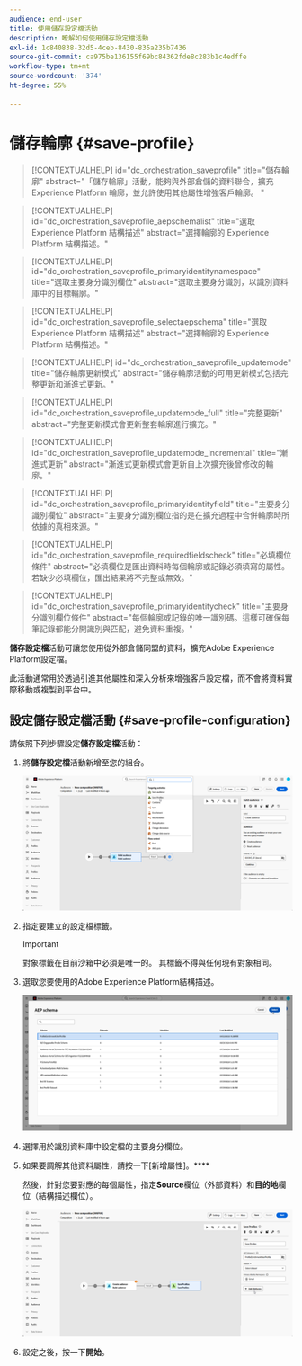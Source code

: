 ```yaml
---
audience: end-user
title: 使用儲存設定檔活動
description: 瞭解如何使用儲存設定檔活動
exl-id: 1c840838-32d5-4ceb-8430-835a235b7436
source-git-commit: ca975be136155f69bc84362fde8c283b1c4edffe
workflow-type: tm+mt
source-wordcount: '374'
ht-degree: 55%

---
```


# 儲存輪廓 {#save-profile}

>[!CONTEXTUALHELP]
>id="dc_orchestration_saveprofile"
>title="儲存輪廓"
>abstract="「儲存輪廓」活動，能夠與外部倉儲的資料聯合，擴充 Experience Platform 輪廓，並允許使用其他屬性增強客戶輪廓。 "

>[!CONTEXTUALHELP]
>id="dc_orchestration_saveprofile_aepschemalist"
>title="選取 Experience Platform 結構描述"
>abstract="選擇輪廓的 Experience Platform 結構描述。"

>[!CONTEXTUALHELP]
>id="dc_orchestration_saveprofile_primaryidentitynamespace"
>title="選取主要身分識別欄位"
>abstract="選取主要身分識別，以識別資料庫中的目標輪廓。"

>[!CONTEXTUALHELP]
>id="dc_orchestration_saveprofile_selectaepschema"
>title="選取 Experience Platform 結構描述"
>abstract="選擇輪廓的 Experience Platform 結構描述。"

>[!CONTEXTUALHELP]
>id="dc_orchestration_saveprofile_updatemode"
>title="儲存輪廓更新模式"
>abstract="儲存輪廓活動的可用更新模式包括完整更新和漸進式更新。"

>[!CONTEXTUALHELP]
>id="dc_orchestration_saveprofile_updatemode_full"
>title="完整更新"
>abstract="完整更新模式會更新整套輪廓進行擴充。"

>[!CONTEXTUALHELP]
>id="dc_orchestration_saveprofile_updatemode_incremental"
>title="漸進式更新"
>abstract="漸進式更新模式會更新自上次擴充後曾修改的輪廓。"

>[!CONTEXTUALHELP]
>id="dc_orchestration_saveprofile_primaryidentityfield"
>title="主要身分識別欄位"
>abstract="主要身分識別欄位指的是在擴充過程中合併輪廓時所依據的真相來源。"

>[!CONTEXTUALHELP]
>id="dc_orchestration_saveprofile_requiredfieldscheck"
>title="必填欄位條件"
>abstract="必填欄位是匯出資料時每個輪廓或記錄必須填寫的屬性。若缺少必填欄位，匯出結果將不完整或無效。"

>[!CONTEXTUALHELP]
>id="dc_orchestration_saveprofile_primaryidentitycheck"
>title="主要身分識別欄位條件"
>abstract="每個輪廓或記錄的唯一識別碼。這樣可確保每筆記錄都能分開識別與匹配，避免資料重複。"

**儲存設定檔**&#x200B;活動可讓您使用從外部倉儲同盟的資料，擴充Adobe Experience Platform設定檔。

此活動通常用於透過引進其他屬性和深入分析來增強客戶設定檔，而不會將資料實際移動或複製到平台中。

## 設定儲存設定檔活動 {#save-profile-configuration}

請依照下列步驟設定&#x200B;**儲存設定檔**&#x200B;活動：

1. 將&#x200B;**儲存設定檔**&#x200B;活動新增至您的組合。

   ![](../assets/save-profile.png)

1. 指定要建立的設定檔標籤。

   >[!IMPORTANT]
   >
   >對象標籤在目前沙箱中必須是唯一的。 其標籤不得與任何現有對象相同。

1. 選取您要使用的Adobe Experience Platform結構描述。

   ![](../assets/save-profile-2.png)

1. 選擇用於識別資料庫中設定檔的主要身分欄位。

1. 如果要調解其他資料屬性，請按一下[新增屬性]。****

   然後，針對您要對應的每個屬性，指定&#x200B;**Source**&#x200B;欄位（外部資料）和&#x200B;**目的地**&#x200B;欄位（結構描述欄位）。

   ![](../assets/save-profile-3.png)

1. 設定之後，按一下&#x200B;**開始**。
